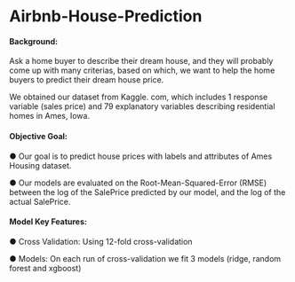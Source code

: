 # Airbnb-House-Prediction
#### Background:

Ask a home buyer to describe their dream house, and they will probably come up with many criterias, based on which, we want to help the home buyers to predict their dream house price.

We obtained our dataset from Kaggle. com, which includes 1 response variable (sales price) and 79 explanatory variables describing residential homes in Ames, Iowa. 

#### Objective Goal: 

●	Our goal is to predict house prices with labels and attributes of Ames Housing dataset.

●	Our models are evaluated on the Root-Mean-Squared-Error (RMSE) between the log of the SalePrice predicted by our model, and the log of the actual SalePrice. 

#### Model Key Features: 

●	Cross Validation: Using 12-fold cross-validation

●	Models: On each run of cross-validation we fit 3 models (ridge, random forest and xgboost)
